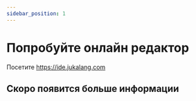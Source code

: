 ```yaml
---
sidebar_position: 1
---
```


# Попробуйте онлайн редактор

Посетите https://ide.jukalang.com

## Скоро появится больше информации